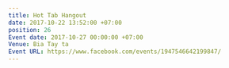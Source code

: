 ```yaml
---
title: Hot Tab Hangout
date: 2017-10-22 13:52:00 +07:00
position: 26
Event date: 2017-10-27 00:00:00 +07:00
Venue: Bia Tay ta
Event URL: https://www.facebook.com/events/1947546642199847/
---
```


